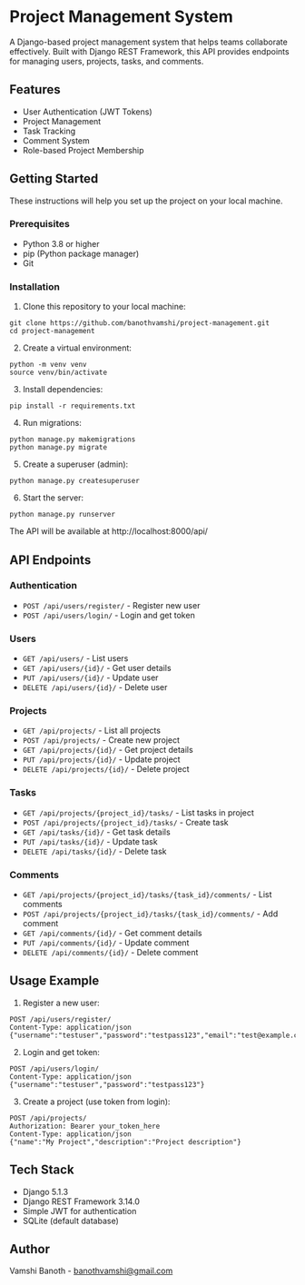 # Project Management System

A Django-based project management system that helps teams collaborate effectively. Built with Django REST Framework, this API provides endpoints for managing users, projects, tasks, and comments.

## Features

- User Authentication (JWT Tokens)
- Project Management
- Task Tracking
- Comment System
- Role-based Project Membership

## Getting Started

These instructions will help you set up the project on your local machine.

### Prerequisites

- Python 3.8 or higher
- pip (Python package manager)
- Git

### Installation

1. Clone this repository to your local machine:

```
git clone https://github.com/banothvamshi/project-management.git
cd project-management
```

2. Create a virtual environment:

```
python -m venv venv
source venv/bin/activate
```

3. Install dependencies:

```
pip install -r requirements.txt
```

4. Run migrations:

```
python manage.py makemigrations
python manage.py migrate
```

5. Create a superuser (admin):

```
python manage.py createsuperuser
```

6. Start the server:

```
python manage.py runserver
```


The API will be available at http://localhost:8000/api/

## API Endpoints

### Authentication
- `POST /api/users/register/` - Register new user
- `POST /api/users/login/` - Login and get token

### Users
- `GET /api/users/` - List users
- `GET /api/users/{id}/` - Get user details
- `PUT /api/users/{id}/` - Update user
- `DELETE /api/users/{id}/` - Delete user

### Projects
- `GET /api/projects/` - List all projects
- `POST /api/projects/` - Create new project
- `GET /api/projects/{id}/` - Get project details
- `PUT /api/projects/{id}/` - Update project
- `DELETE /api/projects/{id}/` - Delete project

### Tasks
- `GET /api/projects/{project_id}/tasks/` - List tasks in project
- `POST /api/projects/{project_id}/tasks/` - Create task
- `GET /api/tasks/{id}/` - Get task details
- `PUT /api/tasks/{id}/` - Update task
- `DELETE /api/tasks/{id}/` - Delete task

### Comments
- `GET /api/projects/{project_id}/tasks/{task_id}/comments/` - List comments
- `POST /api/projects/{project_id}/tasks/{task_id}/comments/` - Add comment
- `GET /api/comments/{id}/` - Get comment details
- `PUT /api/comments/{id}/` - Update comment
- `DELETE /api/comments/{id}/` - Delete comment

## Usage Example

1. Register a new user:

```
POST /api/users/register/
Content-Type: application/json
{"username":"testuser","password":"testpass123","email":"test@example.com"}
```

2. Login and get token:

```
POST /api/users/login/
Content-Type: application/json
{"username":"testuser","password":"testpass123"}
```


3. Create a project (use token from login):

```
POST /api/projects/
Authorization: Bearer your_token_here
Content-Type: application/json
{"name":"My Project","description":"Project description"}
```

## Tech Stack

- Django 5.1.3
- Django REST Framework 3.14.0
- Simple JWT for authentication
- SQLite (default database)


## Author

Vamshi Banoth  - [banothvamshi@gmail.com](mailto:banothvamshi@gmail.com)
